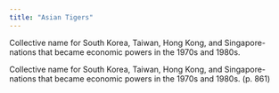 ```yaml
---
title: "Asian Tigers"
---
```

Collective name for South Korea, Taiwan, Hong Kong, and Singapore-nations that became economic powers in the 1970s and 1980s.

Collective name for South Korea, Taiwan, Hong Kong, and Singapore-nations that became economic powers in the 1970s and 1980s. (p. 861)

